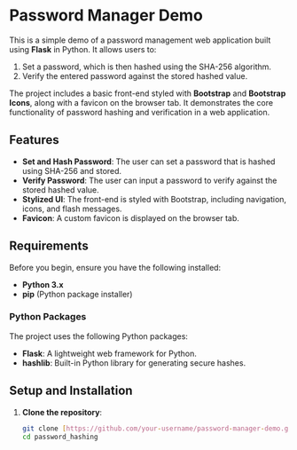 # Password Manager Demo

This is a simple demo of a password management web application built using **Flask** in Python. It allows users to:

1. Set a password, which is then hashed using the SHA-256 algorithm.
2. Verify the entered password against the stored hashed value.

The project includes a basic front-end styled with **Bootstrap** and **Bootstrap Icons**, along with a favicon on the browser tab. It demonstrates the core functionality of password hashing and verification in a web application.

## Features

- **Set and Hash Password**: The user can set a password that is hashed using SHA-256 and stored.
- **Verify Password**: The user can input a password to verify against the stored hashed value.
- **Stylized UI**: The front-end is styled with Bootstrap, including navigation, icons, and flash messages.
- **Favicon**: A custom favicon is displayed on the browser tab.

## Requirements

Before you begin, ensure you have the following installed:

- **Python 3.x**
- **pip** (Python package installer)

### Python Packages

The project uses the following Python packages:

- **Flask**: A lightweight web framework for Python.
- **hashlib**: Built-in Python library for generating secure hashes.

## Setup and Installation

1. **Clone the repository**:

   ```bash
   git clone [https://github.com/your-username/password-manager-demo.git](https://github.com/fferikvalik/password_hashing.git)
   cd password_hashing
